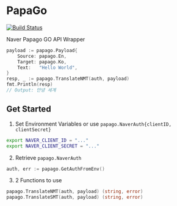 # PapaGo
[![Build Status](https://travis-ci.com/kkweon/papago.svg?branch=master)](https://travis-ci.com/kkweon/papago)

Naver Papago GO API Wrapper

```go
payload := papago.Payload{
    Source: papago.En,
    Target: papago.Ko,
    Text:   "Hello World",
}
resp, _ := papago.TranslateNMT(auth, payload)
fmt.Println(resp)
// Output: 안녕 세계
```

## Get Started

1. Set Environment Variables or use `papago.NaverAuth{clientID, clientSecret}`

```bash
export NAVER_CLIENT_ID = "..."
export NAVER_CLIENT_SECRET = "..."
```

2. Retrieve `papago.NaverAuth`
```go
auth, err := papago.GetAuthFromEnv()
```

3. 2 Functions to use

```go
papago.TranslateNMT(auth, payload) (string, error)
papago.TranslateSMT(auth, payload) (string, error)
```
